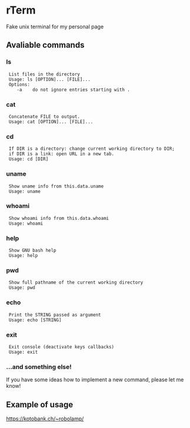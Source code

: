 # rTerm
Fake unix terminal for my personal page

## Avaliable commands
### ls
     List files in the directory
     Usage: ls [OPTION]... [FILE]...
     Options:
        -a    do not ignore entries starting with .
     
### cat
     Concatenate FILE to output.
     Usage: cat [OPTION]... [FILE]...
     
### cd
     If DIR is a directory: change current working directory to DIR;
     if DIR is a link: open URL in a new tab.
     Usage: cd [DIR]

### uname
     Show uname info from this.data.uname
     Usage: uname

### whoami
     Show whoami info from this.data.whoami
     Usage: whoami

### help
     Show GNU bash help
     Usage: help

### pwd
     Show full pathname of the current working directory
     Usage: pwd

### echo
     Print the STRING passed as argument
     Usage: echo [STRING]
     
### exit
     Exit console (deactivate keys callbacks)
     Usage: exit

### ...and something else!

If you have some ideas how to implement a new command, please let me know!

## Example of usage
https://kotobank.ch/~robolamp/
